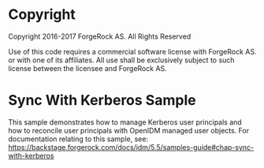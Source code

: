 Copyright
=============
Copyright 2016-2017 ForgeRock AS. All Rights Reserved

Use of this code requires a commercial software license with ForgeRock AS.
or with one of its affiliates. All use shall be exclusively subject
to such license between the licensee and ForgeRock AS.                                                           

Sync With Kerberos Sample
=========================

This sample demonstrates how to manage Kerberos user principals and how to reconcile 
user principals with OpenIDM managed user objects.
For documentation relating to this sample, see:
https://backstage.forgerock.com/docs/idm/5.5/samples-guide#chap-sync-with-kerberos
